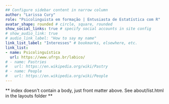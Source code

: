 ```yaml
---
## Configure sidebar content in narrow column
author: "Larissa Cury"
role: "Psicolinguista em formação | Entusiasta de Estatística com R"
avatar_shape: rounded # circle, square, rounded
show_social_links: true # specify social accounts in site config
# show_audio_link: true
# audio_link_label: "How to say my name"
link_list_label: "Interesses" # bookmarks, elsewhere, etc.
link_list:
- name: Psicolinguística
  url: https://www.ufrgs.br/labico/
# - name: Pastries
#   url: https://en.wikipedia.org/wiki/Pastry
# - name: People
#   url: https://en.wikipedia.org/wiki/People
---
```


** index doesn't contain a body, just front matter above.
See about/list.html in the layouts folder **
